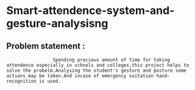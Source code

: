# Smart-attendence-system-and-gesture-analysisng
 
## Problem statement :
                     Spending precious amount of time for taking attendence especially in schools and colleges,this project helps to solve the probelm.Analysing the student's gesture and posture some actions may be taken.And incase of emergency suitation hand-recognition is used.
      
 
